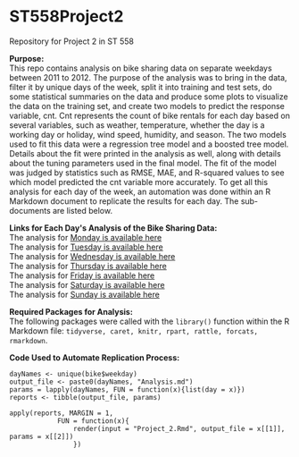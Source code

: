 # ST558Project2
Repository for Project 2 in ST 558

**Purpose:**  
This repo contains analysis on bike sharing data on separate weekdays between 2011 to 2012. The purpose of the analysis was to bring in the data, filter it by unique days of the week, split it into training and test sets, do some statistical summaries on the data and produce some plots to visualize the data on the training set, and create two models to predict the response variable, cnt. Cnt represents the count of bike rentals for each day based on several variables, such as weather, temperature, whether the day is a working day or holiday, wind speed, humidity, and season. The two models used to fit this data were a regression tree model and a boosted tree model. Details about the fit were printed in the analysis as well, along with details about the tuning parameters used in the final model. The fit of the model was judged by statistics such as RMSE, MAE, and R-squared values to see which model predicted the cnt variable more accurately. To get all this analysis for each day of the week, an automation was done within an R Markdown document to replicate the results for each day. The sub-documents are listed below.

**Links for Each Day's Analysis of the Bike Sharing Data:**  
The analysis for [Monday is available here](MondayAnalysis.md)  
The analysis for [Tuesday is available here](TuesdayAnalysis.md)  
The analysis for [Wednesday is available here](WednesdayAnalysis.md)  
The analysis for [Thursday is available here](ThursdayAnalysis.md)  
The analysis for [Friday is available here](FridayAnalysis.md)  
The analysis for [Saturday is available here](SaturdayAnalysis.md)  
The analysis for [Sunday is available here](SundayAnalysis.md)  

**Required Packages for Analysis:**  
The following packages were called with the `library()` function within the R Markdown file: `tidyverse, caret, knitr, rpart, rattle, forcats, rmarkdown`.

**Code Used to Automate Replication Process:**  

```{r Parameters, eval=FALSE, include=FALSE}  
dayNames <- unique(bike$weekday)  
output_file <- paste0(dayNames, "Analysis.md")  
params = lapply(dayNames, FUN = function(x){list(day = x)})  
reports <- tibble(output_file, params)
```  
 
```{r render, eval=FALSE, include=FALSE}
apply(reports, MARGIN = 1, 
            FUN = function(x){
                render(input = "Project_2.Rmd", output_file = x[[1]], params = x[[2]])
                })
```  
                
